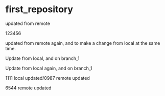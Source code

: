 # first_repository

updated from remote

123456

updated from remote again, and to make a change from local at the same time.

Update from local, and on branch_1

Update from local again, and on branch_1


1111 local updated/0987 remote updated


6544 remote updated

